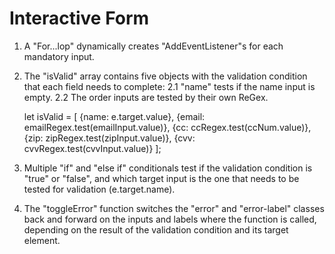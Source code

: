# Interactive Form
 
 1. A "For...lop" dynamically creates "AddEventListener"s for each mandatory input.

 2. The "isValid" array contains five objects with the validation condition that each field needs to complete:
    2.1 "name" tests if the name input is empty.
    2.2 The order inputs are tested by their own ReGex. 

    let isValid = [
            {name: e.target.value},
            {email: emailRegex.test(emailInput.value)},
            {cc: ccRegex.test(ccNum.value)},
            {zip: zipRegex.test(zipInput.value)},
            {cvv: cvvRegex.test(cvvInput.value)}
        ];

3. Multiple "if" and "else if" conditionals test if the validation condition is "true" or "false", 
    and which target input is the one that needs to be tested for validation (e.target.name).

4. The "toggleError" function switches the "error" and "error-label" classes back and forward on the
    inputs and labels where the function is called, depending on the result of the validation condition and its
    target element.


